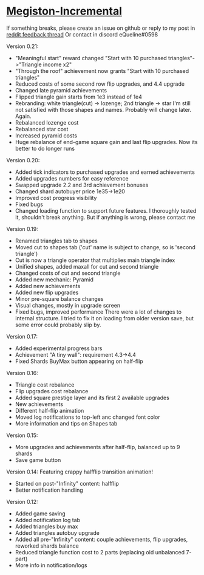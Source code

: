 # [Megiston-Incremental](https://equeline.github.io/Megiston-Incremental)

If something breaks, please create an issue on github or reply to my post in [reddit feedback thread](https://www.reddit.com/r/incremental_games/comments/idm056/feedback_friday_20200821/)
Or contact in discord eQueline#0598


Version 0.21:
 - "Meaningful start" reward changed "Start with 10 purchased triangles"->"Triangle income x2"
 - "Through the roof" achievement now grants "Start with 10 purchased triangles"
 - Reduced costs of some second row flip upgrades, and 4.4 upgrade
 - Changed late pyramid achievements
 - Flipped triangle gain starts from 1e3 instead of 1e4
 - Rebranding: white triangle(cut) -> lozenge; 2nd triangle -> star
I'm still not satisfied with those shapes and names. Probably will change later. Again.
 - Rebalanced lozenge cost
 - Rebalanced star cost
 - Increased pyramid costs
 - Huge rebalance of end-game square gain and last flip upgrades. Now its better to do longer runs
 

Version 0.20:
 - Added tick indicators to purchased upgrades and earned achievements
 - Added upgrades numbers for easy reference
 - Swapped upgrade 2.2 and 3rd achievement bonuses
 - Changed shard autobuyer price 1e35->1e20
 - Improved cost progress visibility
 - Fixed bugs
 - Changed loading function to support future features. I thoroughly tested it, shouldn't break anything. But if anything is wrong, please contact me


Version 0.19:
 - Renamed triangles tab to shapes
 - Moved cut to shapes tab ('cut' name is subject to change, so is 'second triangle')
 - Cut is now a triangle operator that multiplies main triangle index
 - Unified shapes, added maxall for cut and second triangle
 - Changed costs of cut and second triangle
 - Added new mechanic: Pyramid
 - Added new achievements
 - Added new flip upgrades
 - Minor pre-square balance changes
 - Visual changes, mostly in upgrade screen
 - Fixed bugs, improved performance
There were a lot of changes to internal structure. I tried to fix it on loading from older version save, but some error could probably slip by. 


Version 0.17:
 - Added experimental progress bars
 - Achievement "A tiny wall": requirement 4.3->4.4
 - Fixed Shards BuyMax button appearing on half-flip


Version 0.16:
 - Triangle cost rebalance
 - Flip upgrades cost rebalance
 - Added square prestige layer and its first 2 available upgrades
 - New achievements
 - Different half-flip animation
 - Moved log notifications to top-left anc changed font color
 - More information and tips on Shapes tab


Version 0.15:
 - More upgrades and achievements after half-flip, balanced up to 9 shards
 - Save game button


Version 0.14:
Featuring crappy halfflip transition animation!
 - Started on post-"Infinity" content: halfflip
 - Better notification handling


Version 0.12:
 - Added game saving
 - Added notification log tab
 - Added triangles buy max
 - Added triangles autobuy upgrade
 - Added all pre-"Infinity" content: couple achievements, flip upgrades, reworked shards balance
 - Reduced triangle function cost to 2 parts (replacing old unbalanced 7-part)
 - More info in notification/logs
